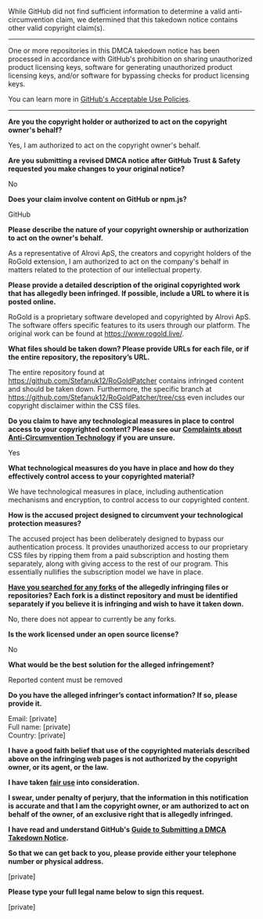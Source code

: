 While GitHub did not find sufficient information to determine a valid anti-circumvention claim, we determined that this takedown notice contains other valid copyright claim(s).

---

One or more repositories in this DMCA takedown notice has been processed in accordance with GitHub's prohibition on sharing unauthorized product licensing keys, software for generating unauthorized product licensing keys, and/or software for bypassing checks for product licensing keys.

You can learn more in [GitHub's Acceptable Use Policies](https://docs.github.com/en/github/site-policy/github-acceptable-use-policies).

---

**Are you the copyright holder or authorized to act on the copyright owner's behalf?**

Yes, I am authorized to act on the copyright owner's behalf.

**Are you submitting a revised DMCA notice after GitHub Trust & Safety requested you make changes to your original notice?**

No

**Does your claim involve content on GitHub or npm.js?**

GitHub

**Please describe the nature of your copyright ownership or authorization to act on the owner's behalf.**

As a representative of Alrovi ApS, the creators and copyright holders of the RoGold extension, I am authorized to act on the company's behalf in matters related to the protection of our intellectual property.

**Please provide a detailed description of the original copyrighted work that has allegedly been infringed. If possible, include a URL to where it is posted online.**

RoGold is a proprietary software developed and copyrighted by Alrovi ApS. The software offers specific features to its users through our platform. The original work can be found at https://www.rogold.live/.

**What files should be taken down? Please provide URLs for each file, or if the entire repository, the repository’s URL.**

The entire repository found at https://github.com/Stefanuk12/RoGoldPatcher contains infringed content and should be taken down. Furthermore, the specific branch at https://github.com/Stefanuk12/RoGoldPatcher/tree/css even includes our copyright disclaimer within the CSS files.

**Do you claim to have any technological measures in place to control access to your copyrighted content? Please see our <a href="https://docs.github.com/articles/guide-to-submitting-a-dmca-takedown-notice#complaints-about-anti-circumvention-technology">Complaints about Anti-Circumvention Technology</a> if you are unsure.**

Yes

**What technological measures do you have in place and how do they effectively control access to your copyrighted material?**

We have technological measures in place, including authentication mechanisms and encryption, to control access to our copyrighted content.

**How is the accused project designed to circumvent your technological protection measures?**

The accused project has been deliberately designed to bypass our authentication process. It provides unauthorized access to our proprietary CSS files by ripping them from a paid subscription and hosting them separately, along with giving access to the rest of our program. This essentially nullifies the subscription model we have in place.

**<a href="https://docs.github.com/articles/dmca-takedown-policy#b-what-about-forks-or-whats-a-fork">Have you searched for any forks</a> of the allegedly infringing files or repositories? Each fork is a distinct repository and must be identified separately if you believe it is infringing and wish to have it taken down.**

No, there does not appear to currently be any forks.

**Is the work licensed under an open source license?**

No

**What would be the best solution for the alleged infringement?**

Reported content must be removed

**Do you have the alleged infringer’s contact information? If so, please provide it.**

Email: [private]  
Full name: [private]  
Country: [private]  

**I have a good faith belief that use of the copyrighted materials described above on the infringing web pages is not authorized by the copyright owner, or its agent, or the law.**

**I have taken <a href="https://www.lumendatabase.org/topics/22">fair use</a> into consideration.**

**I swear, under penalty of perjury, that the information in this notification is accurate and that I am the copyright owner, or am authorized to act on behalf of the owner, of an exclusive right that is allegedly infringed.**

**I have read and understand GitHub's <a href="https://docs.github.com/articles/guide-to-submitting-a-dmca-takedown-notice/">Guide to Submitting a DMCA Takedown Notice</a>.**

**So that we can get back to you, please provide either your telephone number or physical address.**

[private]  

**Please type your full legal name below to sign this request.**

[private]  
